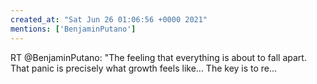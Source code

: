 ```yaml
---
created_at: "Sat Jun 26 01:06:56 +0000 2021"
mentions: ['BenjaminPutano']
---
```


RT @BenjaminPutano: "The feeling that everything is about to fall apart. That panic is precisely what growth feels like... The key is to re…